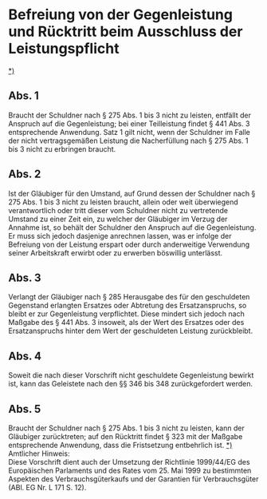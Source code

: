 # Befreiung von der Gegenleistung und Rücktritt beim Ausschluss der Leistungspflicht

[\*)](#BJNR001950896BJNE031902377) 

## Abs. 1

 Braucht der Schuldner nach § 275 Abs. 1 bis 3 nicht zu leisten, entfällt der Anspruch auf die Gegenleistung; bei einer Teilleistung findet § 441 Abs. 3 entsprechende Anwendung. Satz 1 gilt nicht, wenn der Schuldner im Falle der nicht vertragsgemäßen Leistung die Nacherfüllung nach § 275 Abs. 1 bis 3 nicht zu erbringen braucht.

## Abs. 2

 Ist der Gläubiger für den Umstand, auf Grund dessen der Schuldner nach § 275 Abs. 1 bis 3 nicht zu leisten braucht, allein oder weit überwiegend verantwortlich oder tritt dieser vom Schuldner nicht zu vertretende Umstand zu einer Zeit ein, zu welcher der Gläubiger im Verzug der Annahme ist, so behält der Schuldner den Anspruch auf die Gegenleistung. Er muss sich jedoch dasjenige anrechnen lassen, was er infolge der Befreiung von der Leistung erspart oder durch anderweitige Verwendung seiner Arbeitskraft erwirbt oder zu erwerben böswillig unterlässt.

## Abs. 3

 Verlangt der Gläubiger nach § 285 Herausgabe des für den geschuldeten Gegenstand erlangten Ersatzes oder Abtretung des Ersatzanspruchs, so bleibt er zur Gegenleistung verpflichtet. Diese mindert sich jedoch nach Maßgabe des § 441 Abs. 3 insoweit, als der Wert des Ersatzes oder des Ersatzanspruchs hinter dem Wert der geschuldeten Leistung zurückbleibt.

## Abs. 4

 Soweit die nach dieser Vorschrift nicht geschuldete Gegenleistung bewirkt ist, kann das Geleistete nach den §§ 346 bis 348 zurückgefordert werden.

## Abs. 5

 Braucht der Schuldner nach § 275 Abs. 1 bis 3 nicht zu leisten, kann der Gläubiger zurücktreten; auf den Rücktritt findet § 323 mit der Maßgabe entsprechende Anwendung, dass die Fristsetzung entbehrlich ist. [\*)](#FnR.BJNR001950896BJNE031902377) 
Amtlicher Hinweis:  
Diese Vorschrift dient auch der Umsetzung der Richtlinie 1999/44/EG des Europäischen Parlaments und des Rates vom 25. Mai 1999 zu bestimmten Aspekten des Verbrauchsgüterkaufs und der Garantien für Verbrauchsgüter (ABl. EG Nr. L 171 S. 12).
 

